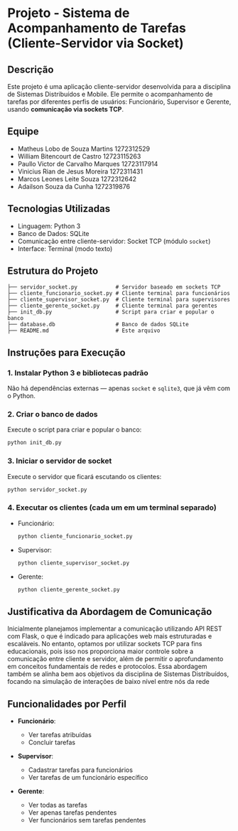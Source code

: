 # Projeto - Sistema de Acompanhamento de Tarefas (Cliente-Servidor via Socket)

## Descrição
Este projeto é uma aplicação cliente-servidor desenvolvida para a disciplina de Sistemas Distribuídos e Mobile. Ele permite o acompanhamento de tarefas por diferentes perfis de usuários: Funcionário, Supervisor e Gerente, usando **comunicação via sockets TCP**.

## Equipe
- Matheus Lobo de Souza Martins      1272312529
- William Bitencourt de Castro       12723115263
- Paullo Victor de Carvalho Marques  12723117914
- Vinicius Rian de Jesus Moreira     1272311431
- Marcos Leones Leite Souza          1272312642
- Adailson Souza da Cunha            1272319876

## Tecnologias Utilizadas
- Linguagem: Python 3
- Banco de Dados: SQLite
- Comunicação entre cliente-servidor: Socket TCP (módulo `socket`)
- Interface: Terminal (modo texto)

## Estrutura do Projeto
```
├── servidor_socket.py            # Servidor baseado em sockets TCP
├── cliente_funcionario_socket.py # Cliente terminal para funcionários
├── cliente_supervisor_socket.py  # Cliente terminal para supervisores
├── cliente_gerente_socket.py     # Cliente terminal para gerentes
├── init_db.py                    # Script para criar e popular o banco
├── database.db                   # Banco de dados SQLite
├── README.md                     # Este arquivo
```

## Instruções para Execução

### 1. Instalar Python 3 e bibliotecas padrão
Não há dependências externas — apenas `socket` e `sqlite3`, que já vêm com o Python.

### 2. Criar o banco de dados
Execute o script para criar e popular o banco:

```bash
python init_db.py
```

### 3. Iniciar o servidor de socket
Execute o servidor que ficará escutando os clientes:

```bash
python servidor_socket.py
```

### 4. Executar os clientes (cada um em um terminal separado)

- Funcionário:
  ```bash
  python cliente_funcionario_socket.py
  ```

- Supervisor:
  ```bash
  python cliente_supervisor_socket.py
  ```

- Gerente:
  ```bash
  python cliente_gerente_socket.py
  ```

## Justificativa da Abordagem de Comunicação
Inicialmente planejamos implementar a comunicação utilizando API REST com Flask, o que é indicado para aplicações web mais estruturadas e escaláveis. No entanto, optamos por utilizar sockets TCP para fins educacionais, pois isso nos proporciona maior controle sobre a comunicação entre cliente e servidor, além de permitir o aprofundamento em conceitos fundamentais de redes e protocolos. Essa abordagem também se alinha bem aos objetivos da disciplina de Sistemas Distribuídos, focando na simulação de interações de baixo nível entre nós da rede

## Funcionalidades por Perfil

- **Funcionário**:
  - Ver tarefas atribuídas
  - Concluir tarefas

- **Supervisor**:
  - Cadastrar tarefas para funcionários
  - Ver tarefas de um funcionário específico

- **Gerente**:
  - Ver todas as tarefas
  - Ver apenas tarefas pendentes
  - Ver funcionários sem tarefas pendentes
